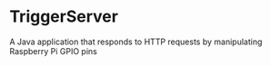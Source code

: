 # TriggerServer
A Java application that responds to HTTP requests by manipulating Raspberry Pi GPIO pins
